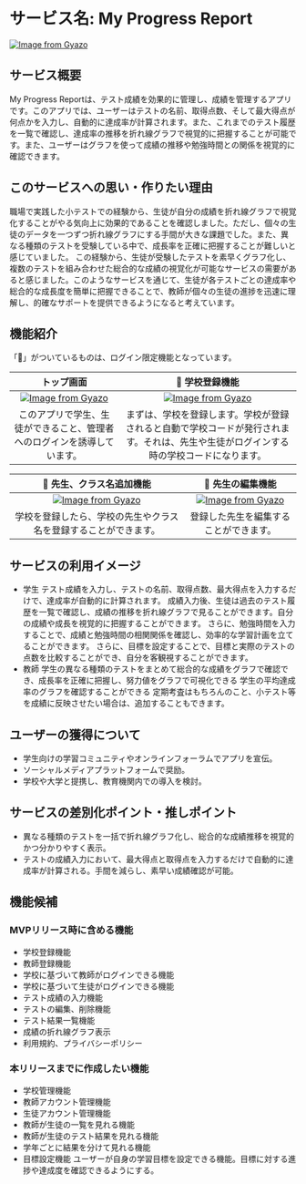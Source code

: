 # サービス名: My Progress Report
[![Image from Gyazo](https://i.gyazo.com/3b9d9476285cc3be6170a7004b44fcf9.jpg)](https://gyazo.com/3b9d9476285cc3be6170a7004b44fcf9)

## サービス概要
My Progress Reportは、テスト成績を効果的に管理し、成績を管理するアプリです。このアプリでは、ユーザーはテストの名前、取得点数、そして最大得点が何点かを入力し、自動的に達成率が計算されます。また、これまでのテスト履歴を一覧で確認し、達成率の推移を折れ線グラフで視覚的に把握することが可能です。また、ユーザーはグラフを使って成績の推移や勉強時間との関係を視覚的に確認できます。

## このサービスへの思い・作りたい理由
職場で実践した小テストでの経験から、生徒が自分の成績を折れ線グラフで視覚化することがやる気向上に効果的であることを確認しました。ただし、個々の生徒のデータを一つずつ折れ線グラフにする手間が大きな課題でした。また、異なる種類のテストを受験している中で、成長率を正確に把握することが難しいと感じていました。
この経験から、生徒が受験したテストを素早くグラフ化し、複数のテストを組み合わせた総合的な成績の視覚化が可能なサービスの需要があると感じました。このようなサービスを通じて、生徒が各テストごとの達成率や総合的な成長度を簡単に把握できることで、教師が個々の生徒の進捗を迅速に理解し、的確なサポートを提供できるようになると考えています。

## 機能紹介
「👤」がついているものは、ログイン限定機能となっています。

|トップ画面| 👤 学校登録機能 |
|:-:|:-:|
|[![Image from Gyazo](https://i.gyazo.com/3ea6ee8e367ae2dfbff75f05ed748b0c.gif)](https://gyazo.com/3ea6ee8e367ae2dfbff75f05ed748b0c)|[![Image from Gyazo](https://i.gyazo.com/b5584e5be81eba58fee83a595bed1361.png)](https://gyazo.com/b5584e5be81eba58fee83a595bed1361)|
|このアプリで学生、生徒ができること、管理者へのログインを誘導しています。|まずは、学校を登録します。学校が登録されると自動で学校コードが発行されます。それは、先生や生徒がログインする時の学校コードになります。|

| 👤 先生、クラス名追加機能 | 👤 先生の編集機能 |
|:-:|:-:|
|[![Image from Gyazo](https://i.gyazo.com/3f342cc72ca305161a83f067b3b34234.gif)](https://gyazo.com/3f342cc72ca305161a83f067b3b34234)|[![Image from Gyazo](https://i.gyazo.com/5e5d5a31d82e5231eee913d3acb773e7.gif)](https://gyazo.com/5e5d5a31d82e5231eee913d3acb773e7)|
|学校を登録したら、学校の先生やクラス名を登録することができます。|登録した先生を編集することができます。|

## サービスの利用イメージ
* 学生
  テスト成績を入力し、テストの名前、取得点数、最大得点を入力するだけで、達成率が自動的に計算されます。
  成績入力後、生徒は過去のテスト履歴を一覧で確認し、成績の推移を折れ線グラフで見ることができます。自分の成績や成長を視覚的に把握することができます。
  さらに、勉強時間を入力することで、成績と勉強時間の相関関係を確認し、効率的な学習計画を立てることができます。
  さらに、目標を設定することで、目標と実際のテストの点数を比較することができ、自分を客観視することができます。
* 教師
  学生の異なる種類のテストをまとめて総合的な成績をグラフで確認でき、成長率を正確に把握し、努力値をグラフで可視化できる
  学生の平均達成率のグラフを確認することができる
  定期考査はもちろんのこと、小テスト等を成績に反映させたい場合は、追加することもできます。

## ユーザーの獲得について
* 学生向けの学習コミュニティやオンラインフォーラムでアプリを宣伝。
* ソーシャルメディアプラットフォームで奨励。
* 学校や大学と提携し、教育機関内での導入を検討。

## サービスの差別化ポイント・推しポイント
* 異なる種類のテストを一括で折れ線グラフ化し、総合的な成績推移を視覚的かつ分かりやすく表示。
* テストの成績入力において、最大得点と取得点を入力するだけで自動的に達成率が計算される。手間を減らし、素早い成績確認が可能。

## 機能候補
### MVPリリース時に含める機能
* 学校登録機能
* 教師登録機能
* 学校に基づいて教師がログインできる機能
* 学校に基づいて生徒がログインできる機能
* テスト成績の入力機能
* テストの編集、削除機能
* テスト結果一覧機能
* 成績の折れ線グラフ表示
* 利用規約、プライバシーポリシー


### 本リリースまでに作成したい機能
* 学校管理機能
* 教師アカウント管理機能
* 生徒アカウント管理機能
* 教師が生徒の一覧を見れる機能
* 教師が生徒のテスト結果を見れる機能
* 学年ごとに結果を分けて見れる機能
* 目標設定機能
  ユーザーが自身の学習目標を設定できる機能。目標に対する進捗や達成度を確認できるようにする。

